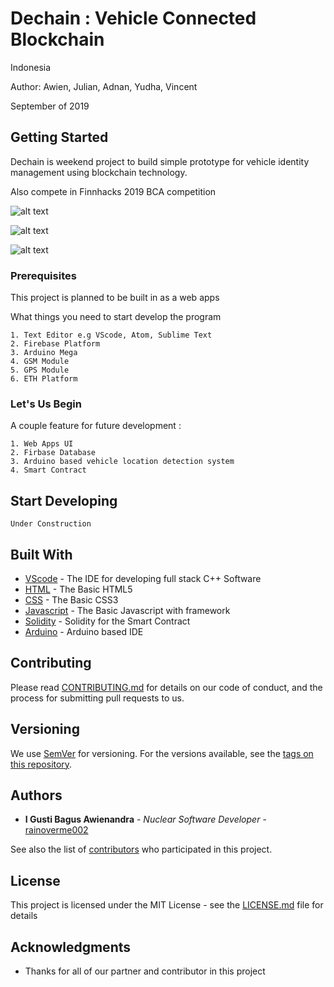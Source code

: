 # Dechain : Vehicle Connected Blockchain

Indonesia

Author: Awien, Julian, Adnan, Yudha, Vincent

September of 2019

## Getting Started

Dechain is weekend project to build simple prototype for vehicle identity management using blockchain technology.

Also compete in Finnhacks 2019 BCA competition

![alt text](https://github.com/rainoverme002/Dechain-Vehicle-Connected-Blockchain/blob/master/Home%20-%20Account.png)

![alt text](https://github.com/rainoverme002/Dechain-Vehicle-Connected-Blockchain/blob/master/Blockchain%20Data%20Viewer.png)

![alt text](https://github.com/rainoverme002/Dechain-Vehicle-Connected-Blockchain/blob/master/HighLevelArch.jpg)

### Prerequisites

This project is planned to be built in as a web apps

What things you need to start develop the program

```
1. Text Editor e.g VScode, Atom, Sublime Text
2. Firebase Platform
3. Arduino Mega
4. GSM Module
5. GPS Module
6. ETH Platform
```

### Let's Us Begin

A couple feature for future development :

```
1. Web Apps UI
2. Firbase Database
3. Arduino based vehicle location detection system
4. Smart Contract
```

## Start Developing

```
Under Construction
```

## Built With

* [VScode](https://www.qt.io) - The IDE for developing full stack C++ Software
* [HTML](https://html.com) - The Basic HTML5
* [CSS](https://www.w3.org/Style/CSS/) - The Basic CSS3
* [Javascript](https://www.javascript.com) - The Basic Javascript with framework
* [Solidity](https://solidity.readthedocs.io/en/v0.5.11/#) - Solidity for the Smart Contract
* [Arduino](https://www.arduino.cc) - Arduino based IDE

## Contributing

Please read [CONTRIBUTING.md](https://gist.github.com/PurpleBooth/b24679402957c63ec426) for details on our code of conduct, and the process for submitting pull requests to us.

## Versioning

We use [SemVer](http://semver.org/) for versioning. For the versions available, see the [tags on this repository](https://github.com/rainoverme002/Dechain-Vehicle-Connected-Blockchain). 

## Authors

* **I Gusti Bagus Awienandra** - *Nuclear Software Developer* - [rainoverme002](https://github.com/rainoverme002)

See also the list of [contributors](https://github.com/your/project/contributors) who participated in this project.

## License

This project is licensed under the MIT License - see the [LICENSE.md](LICENSE.md) file for details

## Acknowledgments

* Thanks for all of our partner and contributor in this project
